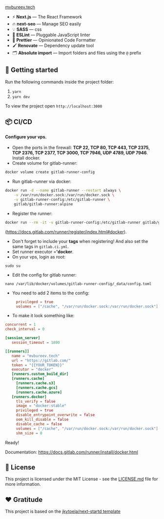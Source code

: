 <a href="https://mvbureev.tech">mvbureev.tech</a>

- ⚡ **Next.js** — The React Framework
- 🔥 **next-seo** — Manage SEO easily
- 💡 **SASS** — css
- 📏 **ESLint** — Pluggable JavaScript linter
- 💖 **Prettier** — Opinionated Code Formatter
- 🖌 **Renovate** — Dependency update tool
- 🗂 **Absolute import** — Import folders and files using the `@` prefix

## 🚀 Getting started

Run the following commands inside the project folder:

1. `yarn`
2. `yarn dev`

To view the project open `http://localhost:3000`

## 📦 CI/CD

#### Configure your vps.
- Open the ports in the firewall: __TCP 22, TCP 80, TCP 443, TCP 2375, TCP 2376, TCP 2377, TCP 3000, TCP 7946, UDP 4789, UDP 7946__.
Install docker.
- Create volume for gitlab-runner:
```bash
docker volume create gitlab-runner-config
```
- Run gitlab-runner via docker:
```bash
docker run -d --name gitlab-runner --restart always \
    -v /var/run/docker.sock:/var/run/docker.sock \
    -v gitlab-runner-config:/etc/gitlab-runner \
    gitlab/gitlab-runner:alpine
```
- Register the runner:
```bash
docker run --rm -it -v gitlab-runner-config:/etc/gitlab-runner gitlab/gitlab-runner:alpine register
```
(https://docs.gitlab.com/runner/register/index.html#docker).
- Don't forget to include your __tags__ when registering! And also set the same tags in `gitlab.ci.yml`.
- Set runner executor =__'docker__.
- On your vps, login as root:
```shell
sudo su
```
- Edit the config for gitlab runner:
```shell
nano /var/lib/docker/volumes/gitlab-runner-config/_data/config.toml
```
- You need to add 2 items to the config:
```toml
     privileged = true
     volumes = ["/cache", "/var/run/docker.sock:/var/run/docker.sock"]
```
- To make it look something like:
```toml
concurrent = 1
check_interval = 0

[session_server]
   session_timeout = 1800

[[runners]]
   name = "mvbureev.tech"
   url = "https://gitlab.com/"
   token = "{{YOUR_TOKEN}}"
   executor = "docker"
   [runners.custom_build_dir]
   [runners.cache]
     [runners.cache.s3]
     [runners.cache.gcs]
     [runners.cache.azure]
   [runners.docker]
     tls_verify = false
     image = "docker:stable"
     privileged = true
     disable_entrypoint_overwrite = false
     oom_kill_disable = false
     disable_cache = false
     volumes = ["/cache", "/var/run/docker.sock:/var/run/docker.sock"]
     shm_size = 0
```
Ready!

Documentation: https://docs.gitlab.com/runner/install/docker.html

## 📝 License

This project is licensed under the MIT License - see the [LICENSE.md](LICENSE.md) file for more information.

## ❤️ Gratitude

This project is based on the [jkytoela/next-startd template](https://github.com/jkytoela/next-startd)
